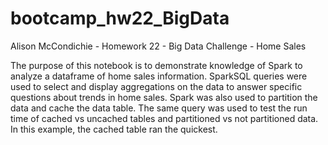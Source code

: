 # bootcamp_hw22_BigData
Alison McCondichie - Homework 22 - Big Data Challenge - Home Sales

The purpose of this notebook is to demonstrate knowledge of Spark to analyze a dataframe of home sales information. SparkSQL queries were used to select and display aggregations on the data to answer specific questions about trends in home sales. Spark was also used to partition the data and cache the data table. The same query was used to test the run time of cached vs uncached tables and partitioned vs not partitioned data. In this example, the cached table ran the quickest.